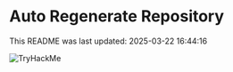 # Auto Regenerate Repository

This README was last updated: 2025-03-22 16:44:16

 ![TryHackMe](https://tryhackme.com/badge/533634)